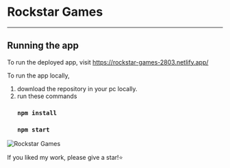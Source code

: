 # Rockstar Games
---
## Running the app

To run the deployed app, visit https://rockstar-games-2803.netlify.app/

To run the app locally, 

1.  download the repository in your pc locally.
2.  run these commands
    ### `npm install`
    ### `npm start`

![Rockstar Games]()
    
If you liked my work, please give a star!⭐️
